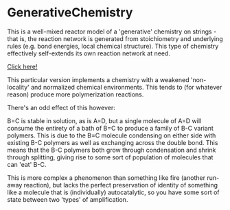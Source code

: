 GenerativeChemistry
===================

This is a well-mixed reactor model of a 'generative' chemistry on strings - that is, the reaction network is generated from stoichiometry and underlying rules (e.g. bond energies, local chemical structure). This type of chemistry effectively self-extends its own reaction network at need.

[Click
here!](http://modelingoriginsoflife.github.io/GenerativeChemistry/autocata/)

This particular version implements a chemistry with a weakened
'non-locality' and normalized chemical environments. This tends to
(for whatever reason) produce more polymerization reactions.

There's an odd effect of this however:

B=C is stable in solution, as is A=D, but a single molecule of A=D
will consume the entirety of a bath of B=C to produce a family of B-C
variant polymers. This is due to the B=C molecule condensing on either
side with existing B-C polymers as well as exchanging across the
double bond. This means that the B-C polymers both grow through
condensation and shrink through splitting, giving rise to some sort of
population of molecules that can 'eat' B-C.

This is more complex a phenomenon than something like fire (another
run-away reaction), but lacks the perfect preservation of identity of
something like a molecule that is (individually) autocatalytic, so you
have some sort of state between two 'types' of amplification.